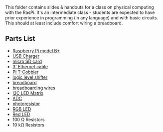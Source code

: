 This folder contains slides & handouts for a class on physical
computing with the RasPi.  It's an intermediate class - students are
expected to have prior experience in programming (in any language) and
with basic circuits.  This should at least include comfort wiring a
breadboard.

## Parts List

- [Raspberry Pi model B+](http://www.adafruit.com/products/1914)
- [USB Charger](http://www.adafruit.com/products/1995)
- [micro SD card](http://www.adafruit.com/products/102)
- [3' Ethernet cable](http://www.adafruit.com/products/995)
- [Pi T-Cobbler](http://www.adafruit.com/products/2028)
- [logic level shifter](https://www.adafruit.com/products/1787)
- [breadboard](http://www.adafruit.com/products/239)
- [breadboarding wires](http://www.adafruit.com/products/758)
- [I2C LED Matrix](http://www.adafruit.com/products/871)
- [ADC](http://www.adafruit.com/products/856)
- [photoresistor](http://www.adafruit.com/products/161)
- [RGB LED](http://www.adafruit.com/products/302)
- [Red LED](http://www.adafruit.com/products/297)
- 100 Ω Resistors
- 10 kΩ Resistors
